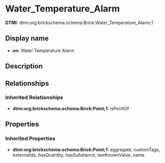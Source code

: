 # Water_Temperature_Alarm
**DTMI:** dtmi:org:brickschema:schema:Brick:Water_Temperature_Alarm;1
## Display name
- **en:** Water Temperature Alarm
## Description
## Relationships
### Inherited Relationships
* **dtmi:org:brickschema:schema:Brick:Point;1:** isPointOf
## Properties
### Inherited Properties
* **dtmi:org:brickschema:schema:Brick:Point;1:** aggregate, customTags, externalIds, hasQuantity, hasSubstance, lastKnownValue, name
